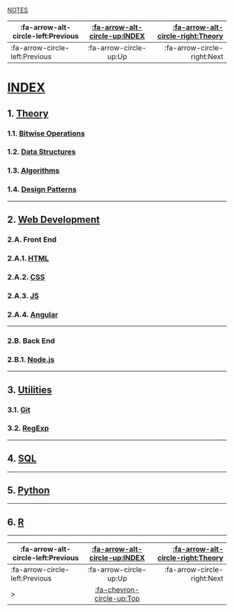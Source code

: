<nav id="top">

[NOTES](Index.md)

| :fa-arrow-alt-circle-left:Previous | [:fa-arrow-alt-circle-up:INDEX](Index.md) | [:fa-arrow-alt-circle-right:Theory](Theory/Index.md) |
| ---------------------------------- | :---------------------------------------: | ---------------------------------------------------: |
| :fa-arrow-circle-left:Previous     | :fa-arrow-circle-up:Up                    | :fa-arrow-circle-right:Next                          |

</nav>

# [INDEX](Index.md)

## 1. [Theory](Theory/Index.md)

### 1.1. [Bitwise Operations](Theory/BitwiseOperations.md)

### 1.2. [Data Structures](Theory/DataStructures.md)

### 1.3. [Algorithms](Theory/Algorithms.md)

### 1.4. [Design Patterns](Theory/DesignPatterns.md)

---

## 2. [Web Development](WebDev/Index.md)

### 2.A. Front End

### 2.A.1. [HTML](WebDev/HTML.md)

### 2.A.2. [CSS](WebDev/CSS.md)

### 2.A.3. [JS](WebDev/JS.md)

### 2.A.4. [Angular](WebDev/Angular.md)

---

### 2.B. Back End

### 2.B.1. [Node.js](WebDev/Node.js.md)

---

## 3. [Utilities](Utilities/Index.md)

### 3.1. [Git](Utilities/Git.md)

### 3.2. [RegExp](Utilities/RegExp.md)

---

## 4. [SQL](SQL/Index.md)

---

## 5. [Python](Python/Index.md)

---

## 6. [R](R/Index.md)

---

<nav id="bottom">

| :fa-arrow-alt-circle-left:Previous | [:fa-arrow-alt-circle-up:INDEX](Index.md) | [:fa-arrow-alt-circle-right:Theory](Theory/Index.md) |
| ---------------------------------- | :---------------------------------------: | ---------------------------------------------------: |
| :fa-arrow-circle-left:Previous     | :fa-arrow-circle-up:Up                    | :fa-arrow-circle-right:Next                          |
| >                                  | [:fa-chevron-circle-up:Top](#top)         |                                                      |

</nav>